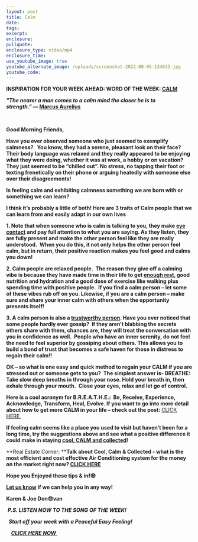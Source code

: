 ```yaml
---
layout: post
title: Calm
date:
tags:
excerpt:
enclosure:
pullquote:
enclosure_type: video/mp4
enclosure_time:
use_youtube_image: true
youtube_alternate_image: /uploads/screenshot-2022-08-05-134633.jpg
youtube_code:
---
```

**INSPIRATION FOR YOUR WEEK AHEAD: WORD OF THE WEEK:&nbsp;[CALM](https://youtu.be/r-KTObnrWfU)&nbsp;**

***"The nearer a man comes to a calm mind the closer he is to strength."*&nbsp;—&nbsp;[Marcus Aurelius](https://theinwardturn.com/marcus-aurelius-on-learning-to-focus-the-mind/)**

&nbsp;

**Good Morning Friends,**

**Have you ever observed someone who just seemed to exemplify calmness? &nbsp; You know, they had a serene, pleasant look on their face?&nbsp; Their body language was relaxed and they really appeared to be enjoying what they were doing, whether it was at work, a hobby or on vacation? They just seemed to be “chilled out”. No stress, no tapping their foot or texting frenetically on their phone or arguing heatedly with someone else over their disagreements\!**

**Is feeling calm and exhibiting calmness something we are born with or something we can learn?&nbsp;**

**I think it’s probably a little of both\! Here are 3 traits of Calm people that we can learn from and easily adapt in our own lives**

**1\. Note that when someone who is calm is talking to you, they make&nbsp;[eye contact](https://youtu.be/uWpNlIjSDWY)&nbsp;and pay full attention to what you are saying. As they listen, they are fully present and make the other person feel like they are really understood.&nbsp; When you do this, it not only helps the other person feel calm, but in return, their positive reaction makes you feel good and calms you down\!&nbsp;**

**2\. Calm people are relaxed people.&nbsp; The reason they give off a calming vibe is because they have made time in their life to get&nbsp;[enough rest](https://youtu.be/9_0otsrMf28), good nutrition and hydration and a good dose of exercise like walking plus spending time with positive people.&nbsp; If you find a calm person – let some of these vibes rub off on you. Likewise, if you are a calm person – make sure and share your inner calm with others when the opportunity presents itself\!**

**3\. A calm person is also a&nbsp;[trustworthy person](https://youtu.be/RAWFfr1unPE?t=20). Have you ever noticed that some people hardly ever gossip?&nbsp; If they aren’t blabbing the secrets others share with them, chances are, they will treat the conversation with you in confidence as well.&nbsp; People who have an inner serenity, do not feel the need to feel superior by gossiping about others. This allows you to build a bond of trust that becomes a safe haven for those in distress to regain their calm\!\!**

**OK – so what is one easy and quick method to regain your CALM if you are stressed out or someone gets to you?&nbsp; The simplest answer is- BREATHE: Take slow deep breaths in through your nose. Hold your breath in, then exhale through your mouth.&nbsp; Close your eyes, relax and let go of control.**

**Here is a cool acronym for B.R.E.A.T.H.E.:&nbsp; Be, Receive, Experience, Acknowledge, Transform, Heal, Evolve. If you want to go into more detail about how to get more CALM in your life – check out the post:&nbsp;**[CLICK HERE&nbsp;](https://vacayou.com/magazine/power-of-breath/)

**If feeling calm seems like a place you used to visit but haven’t been for a long time, try the suggestions above and see what a positive difference it could make in staying&nbsp;[cool, CALM and collected](https://youtu.be/PETKXblgvFc?t=32)\!**

**Real Estate Corner:&nbsp;****Talk about Cool, Calm & Collected - what is the most efficient and cost effective Air Conditioning system for the money on the market right now?&nbsp;[CLICK HERE](https://www.toptenreviews.com/best-central-air-conditioning-units)**

**Hope you Enjoyed these tips & inf😎**

**[Let us know](https://tampabayrealestatevideoblog.com/contact)&nbsp;if we can help you in any way\!&nbsp;**

**Karen & Joe Don😎van&nbsp;**

&nbsp;***P.S. LISTEN NOW TO THE SONG OF THE WEEK\!***

***&nbsp; Start off your week with a Peaceful Easy Feeling\! &nbsp;***

***&nbsp;&nbsp;******&nbsp;&nbsp;[CLICK HERE NOW&nbsp;](https://youtu.be/B56yOs2i2YM)***